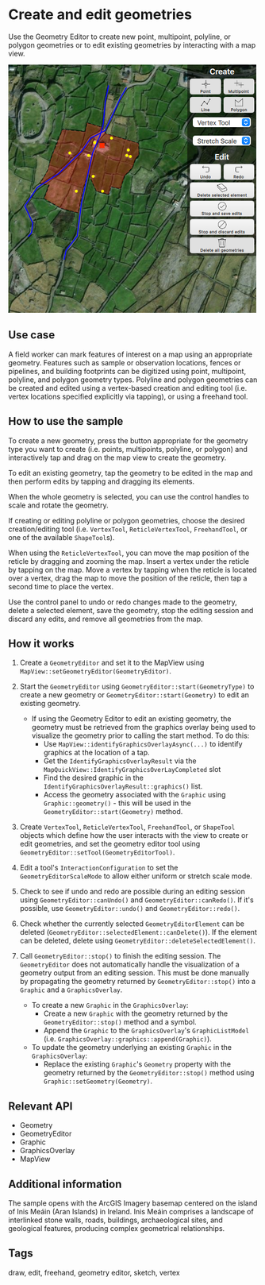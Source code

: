 # Create and edit geometries

Use the Geometry Editor to create new point, multipoint, polyline, or polygon geometries or to edit existing geometries by interacting with a map view.

![](screenshot.png)

## Use case

A field worker can mark features of interest on a map using an appropriate geometry. Features such as sample or observation locations, fences or pipelines, and building footprints can be digitized using point, multipoint, polyline, and polygon geometry types. Polyline and polygon geometries can be created and edited using a vertex-based creation and editing tool (i.e. vertex locations specified explicitly via tapping), or using a freehand tool.

## How to use the sample

To create a new geometry, press the button appropriate for the geometry type you want to create (i.e. points, multipoints, polyline, or polygon) and interactively tap and drag on the map view to create the geometry.

To edit an existing geometry, tap the geometry to be edited in the map and then perform edits by tapping and dragging its elements.

When the whole geometry is selected, you can use the control handles to scale and rotate the geometry.

If creating or editing polyline or polygon geometries, choose the desired creation/editing tool (i.e. `VertexTool`, `ReticleVertexTool`, `FreehandTool`, or one of the available `ShapeTool`s).

When using the `ReticleVertexTool`, you can move the map position of the reticle by dragging and zooming the map. Insert a vertex under the reticle by tapping on the map. Move a vertex by tapping when the reticle is located over a vertex, drag the map to move the position of the reticle, then tap a second time to place the vertex.

Use the control panel to undo or redo changes made to the geometry, delete a selected element, save the geometry, stop the editing session and discard any edits, and remove all geometries from the map.

## How it works

1. Create a `GeometryEditor` and set it to the MapView using `MapView::setGeometryEditor(GeometryEditor)`.
2. Start the `GeometryEditor` using `GeometryEditor::start(GeometryType)` to create a new geometry or `GeometryEditor::start(Geometry)` to edit an existing geometry.
    - If using the Geometry Editor to edit an existing geometry, the geometry must be retrieved from the graphics overlay being used to visualize the geometry prior to calling the start method. To do this:
        - Use `MapView::identifyGraphicsOverlayAsync(...)` to identify graphics at the location of a tap.
        - Get the `IdentifyGraphicsOverlayResult` via the `MapQuickView::IdentifyGraphicsOverLayCompleted` slot
        - Find the desired graphic in the `IdentifyGraphicsOverlayResult::graphics()` list.
        - Access the geometry associated with the `Graphic` using `Graphic::geometry()` - this will be used in the `GeometryEditor::start(Geometry)` method.

3. Create `VertexTool`, `ReticleVertexTool`, `FreehandTool`, or `ShapeTool` objects which define how the user interacts with the view to create or edit geometries, and set the geometry editor tool using `GeometryEditor::setTool(GeometryEditorTool)`.
4. Edit a tool's `InteractionConfiguration` to set the `GeometryEditorScaleMode` to allow either uniform or stretch scale mode.
5. Check to see if undo and redo are possible during an editing session using `GeometryEditor::canUndo()` and `GeometryEditor::canRedo()`. If it's possible, use `GeometryEditor::undo()` and `GeometryEditor::redo()`.
6. Check whether the currently selected `GeometryEditorElement` can be deleted (`GeometryEditor::selectedElement::canDelete()`). If the element can be deleted, delete using `GeometryEditor::deleteSelectedElement()`.
7. Call `GeometryEditor::stop()` to finish the editing session. The `GeometryEditor` does not automatically handle the visualization of a geometry output from an editing session. This must be done manually by propagating the geometry returned by `GeometryEditor::stop()` into a `Graphic` and a `GraphicsOverlay`.
    - To create a new `Graphic` in the `GraphicsOverlay`:
        - Create a new `Graphic` with the geometry returned by the `GeometryEditor::stop()` method and a symbol.
        - Append the `Graphic` to the `GraphicsOverlay`'s `GraphicListModel` (i.e. `GraphicsOverlay::graphics::append(Graphic)`).
    - To update the geometry underlying an existing `Graphic` in the `GraphicsOverlay`:
        - Replace the existing `Graphic`'s `Geometry` property with the geometry returned by the `GeometryEditor::stop()` method using `Graphic::setGeometry(Geometry)`.


## Relevant API

* Geometry
* GeometryEditor
* Graphic
* GraphicsOverlay
* MapView

## Additional information

The sample opens with the ArcGIS Imagery basemap centered on the island of Inis Meáin (Aran Islands) in Ireland. Inis Meáin comprises a landscape of interlinked stone walls, roads, buildings, archaeological sites, and geological features, producing complex geometrical relationships.

## Tags

draw, edit, freehand, geometry editor, sketch, vertex

